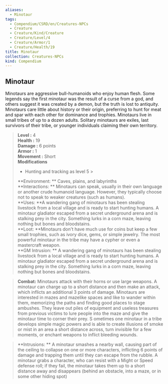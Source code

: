 ```yaml
---
aliases:
  - Minotaur
tags:
  - Compendium/CSRD/en/Creatures-NPCs
  - Creature
  - Creature/Kind/Creature
  - Creature/Level/4
  - Creature/Armor/1
  - Creature/Health/19
title: Minotaur
collection: Creatures-NPCs
kind: Compendium
---
```

## Minotaur  
Minotaurs are aggressive bull-humanoids who enjoy human flesh. Some legends say the first minotaur was the result of a curse from a god, and others suggest it was created by a demon, but the truth is lost to antiquity. Minotaurs care little about history or their origin, preferring to hunt for meat and spar with each other for dominance and trophies. Minotaurs live in small tribes of up to a dozen adults. Solitary minotaurs are exiles, last survivors of their tribe, or younger individuals claiming their own territory.  

  
> **Level :** 4  
> **Health :** 19  
> **Damage :** 6 points  
> **Armor :** 1  
> **Movement :** Short  
> **Modifications**  
>- Hunting and tracking as level 5 >
>  
> **Environment: ** Caves, plains, and labyrinths  
> **Interactions: ** Minotaurs can speak, usually in their own language or another crude humanoid language. However, they typically choose not to speak to weaker creatures (such as humans).  
> **Uses: **A wandering gang of minotaurs has been stealing livestock from a local village and is ready to start hunting humans. A minotaur gladiator escaped from a secret underground arena and is stalking prey in the city. Something lurks in a corn maze, leaving nothing but bones and bloodstains.  
> **Loot: **Minotaurs don't have much use for coins but keep a few small trophies, such as ivory dice, gems, or simple jewelry. The most powerful minotaur in the tribe may have a cypher or even a mastercraft weapon.  
> **GM Intrusion: ** A wandering gang of minotaurs has been stealing livestock from a local village and is ready to start hunting humans. A minotaur gladiator escaped from a secret underground arena and is stalking prey in the city. Something lurks in a corn maze, leaving nothing but bones and bloodstains.  

> **Combat:** 
> Minotaurs attack with their horns or use large weapons. A minotaur can charge up to a short distance and then make an attack, which inflicts an additional 3 points of damage. 
Minotaurs are interested in mazes and mazelike spaces and like to wander within them, memorizing the paths and finding good places to stage ambushes. They leave out piles of equipment and useless treasures from previous victims to lure people into the maze and give the minotaur time to corner their prey. S
ometimes one minotaur in a tribe develops simple magic powers and is able to create illusions of smoke or mist in an area a short distance across, turn invisible for a few moments, or enchant weapons to inflict bleeding wounds.  
  

> **Intrusions: ** 
> A minotaur smashes a nearby wall, causing part of the ceiling to collapse on one or more characters, inflicting 6 points of damage and trapping them until they can escape from the rubble. A minotaur grabs a character, who can resist with a Might or Speed defense roll; if they fail, the minotaur takes them up to a short distance away and disappears (behind an obstacle, into a maze, or in some other hiding spot)  
